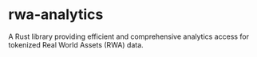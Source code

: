# rwa-analytics
A Rust library providing efficient and comprehensive analytics access for tokenized Real World Assets (RWA) data.
